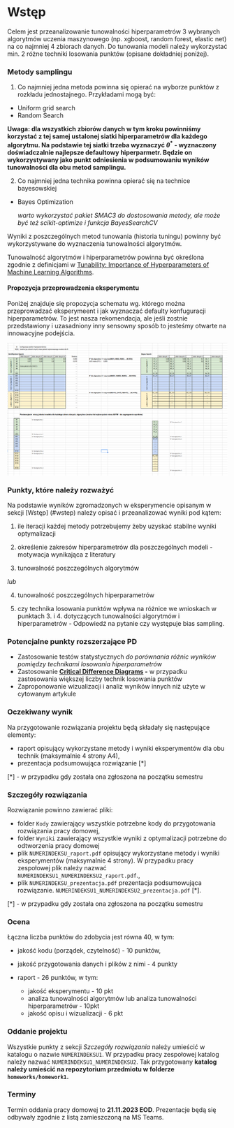 # Wstęp

Celem jest przeanalizowanie tunowalności hiperparametrów 3 wybranych algorytmów uczenia maszynowego (np. xgboost, random forest, elastic net) na co najmniej 4 zbiorach danych. Do tunowania modeli należy wykorzystać min. 2 różne techniki losowania punktów (opisane dokładniej poniżej).

### Metody samplingu

1.  Co najmniej jedna metoda powinna się opierać na wyborze punktów z rozkładu jednostajnego. Przykładami mogą być:

-   Uniform grid search
-   Random Search

  **Uwaga: dla wszystkich zbiorów danych w tym kroku powinniśmy korzystać z tej samej ustalonej siatki hiperparametrów dla każdego algorytmu. Na podstawie tej siatki trzeba wyznaczyć $\theta^*$ - wyznaczony doświadczalnie najlepsze defaultowy hiperparmetr. Będzie on wykorzystywany jako punkt odniesienia w podsumowaniu wyników tunowalności dla obu metod samplingu.**

2.  Co najmniej jedna technika powinna opierać się na technice bayesowskiej

-   Bayes Optimization
    
    _warto wykorzystać pakiet SMAC3 do dostosowania metody, ale może być też scikit-optimize i funkcja BayesSearchCV_
    

Wyniki z poszczególnych metod tunowania (historia tuningu) powinny być wykorzystywane do wyznaczenia tunowalności algorytmów.

Tunowalność algorytmów i hiperparametrów powinna być określona zgodnie z definicjami w [Tunability: Importance of Hyperparameters of Machine Learning Algorithms](https://jmlr.org/papers/volume20/18-444/18-444.pdf).


#### Propozycja przeprowadzenia eksperymentu

Poniżej znajduje się propozycja schematu wg. którego można przeprowadzać eksperymeent i  jak wyznaczać defaulty konfuguracji hiperparametrów. To jest nasza rekomendacja, ale jeśli zostnie przedstawiony i uzasadniony inny sensowny sposób to jesteśmy otwarte na innowacyjne podejścia.


<img src="Summary PD1.png" align="center" width="1000"/>



### Punkty, które należy rozważyć

Na podstawie wyników zgromadzonych w eksperymencie opisanym w sekcji [Wstęp] (#wstep) należy opisać i przeanalizować wyniki pod kątem: 

1.  ile iteracji każdej metody potrzebujemy żeby uzyskać stabilne wyniki optymalizacji
    
2.  określenie zakresów hiperparametrów dla poszczególnych modeli - motywacja wynikająca z literatury
    
3.  tunowalność poszczególnych algorytmów 

*lub* 

4. tunowalność poszczególnych hiperparametrów
        
5.  czy technika losowania punktów wpływa na różnice we wnioskach w punktach 3. i 4. dotyczących tunowalności algorytmów i hiperparametrów - Odpowiedź na pytanie czy występuje bias sampling.
    

### Potencjalne punkty rozszerzające PD

-   Zastosowanie testów statystycznych _do porównania różnic wyników pomiędzy technikami losowania hiperparametrów_
-   Zastosowanie **[Critical Difference Diagrams](https://github.com/hfawaz/cd-diagram#critical-difference-diagrams) -** w przypadku zastosowania większej liczby technik losowania punktów
-   Zaproponowanie wizualizacji i analiz wyników innych niż użyte w cytowanym artykule

### Oczekiwany wynik

Na przygotowanie rozwiązania projektu będą składały się następujące elementy:

-   raport opisujący wykorzystane metody i wyniki eksperymentów dla obu technik (maksymalnie 4 strony A4),
-   prezentacja podsumowująca rozwiązanie [*]

[*] - w przypadku gdy została ona zgłoszona na początku semestru

### Szczegóły rozwiązania

Rozwiązanie powinno zawierać pliki:

-   folder `Kody` zawierający wszystkie potrzebne kody do przygotowania rozwiązania pracy domowej,
-   folder `Wyniki` zawierający wszystkie wyniki z optymalizacji potrzebne do odtworzenia pracy domowej
-   plik `NUMERINDEKSU_raport.pdf` opisujący wykorzystane metody i wyniki eksperymentów (maksymalnie 4 strony). W przypadku pracy zespołowej plik należy nazwać `NUMERINDEKSU1_NUMERINDEKSU2_raport.pdf`.,
-   plik `NUMERINDEKSU_prezentacja.pdf` prezentacja podsumowująca rozwiązanie. `NUMERINDEKSU1_NUMERINDEKSU2_prezentacja.pdf` [*].

[*] - w przypadku gdy została ona zgłoszona na początku semestru

### Ocena

Łączna liczba punktów do zdobycia jest równa 40, w tym:

-   jakość kodu (porządek, czytelność) - 10 punktów,
-   jakość przygotowania danych i plików z nimi - 4 punkty
    
-   raport - 26 punktów, w tym:
    
    -   jakość eksperymentu - 10 pkt     
    -   analiza tunowalności algorytmów lub analiza tunowalności hiperparametrów  - 10pkt
    -   jakość opisu i wizualizacji - 6 pkt

### Oddanie projektu

Wszystkie punkty z sekcji _Szczegóły rozwiązania_ należy umieścić w katalogu o nazwie `NUMERINDEKSU1`. W przypadku pracy zespołowej katalog należy nazwać `NUMERINDEKSU1_NUMERINDEKSU2`. Tak przygotowany **katalog należy umieścić na repozytorium przedmiotu w folderze `homeworks/homework1`.**

### Terminy 

Termin oddania pracy domowej to **21.11.2023 EOD**.
Prezentacje będą się odbywały zgodnie z listą zamieszczoną na MS Teams.
